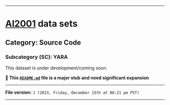 
***

# [AI2001](https://github.com/seanpm2001/AI2001/) data sets

## Category: Source Code

### Subcategory (SC): YARA

This dataset is under development/coming soon.

**🌱️ This [`README.md`](/README.md) file is a major stub and need significant expansion**

***

**File version:** `1 (2023, Friday, December 15th at 08:21 pm PST)`

***
